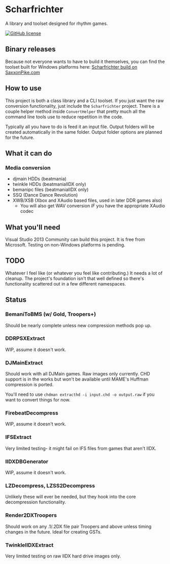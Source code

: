 # Scharfrichter
A library and toolset designed for rhythm games.

[![GitHub license](https://img.shields.io/github/license/saxxonpike/scharfrichter.svg)](LICENSE)

## Binary releases

Because not everyone wants to have to build it themselves, you can find the toolset built for Windows platforms
here: [Scharfrichter build on SaxxonPike.com](http://saxxonpike.com/bemani/scharfrichter.zip)

## How to use
This project is both a class library and a CLI toolset. If you just want the raw conversion
functionality, just include the `Scharfrichter` project. There is a couple helper method inside
`ConvertHelper` that pretty much all the command line tools use to reduce repetition in the code.

Typically all you have to do is feed it an input file. Output folders will be created automatically
in the same folder. Output folder options are planned for the future.

## What it can do

### Media conversion
- djmain HDDs (beatmania)
- twinkle HDDs (beatmaniaIIDX only)
- bemanipc files (beatmaniaIIDX only)
- SSQ (Dance Dance Revolution)
- XWB/XSB (Xbox and XAudio based files, used in later DDR games also)
  - You will also get WAV conversion *IF* you have the appropriate XAudio codec

## What you'll need
Visual Studio 2013 Community can build this project. It is free from Microsoft.
Testing on non-Windows platforms is pending.

## TODO
Whatever I feel like (or whatever you feel like contributing.) It needs a lot of cleanup.
The project's foundation isn't that well defined so there's functionality scattered out in
a few different namespaces.

## Status

### BemaniToBMS (w/ Gold, Troopers+)
Should be nearly complete unless new compression methods pop up.

### DDRPSXExtract
WIP, assume it doesn't work.

### DJMainExtract
Should work with all DJMain games. Raw images only currently.
CHD support is in the works but won't be available until MAME's Huffman
compression is ported.

You'll need to use `chdman extracthd -i input.chd -o output.raw` if you
want to convert things for now.

### FirebeatDecompress
WIP, assume it doesn't work.

### IFSExtract
Very limited testing- it might fail on IFS files from games that aren't IIDX.

### IIDXDBGenerator
WIP, assume it doesn't work.

### LZDecompress, LZSS2Decompress
Unlikely these will ever be needed, but they hook into the core decompression functionality.

### Render2DXTroopers
Should work on any .1/.2DX file pair Troopers and above unless timing changes in the future.
Ideal for creating GSTs.

### TwinkleIIDXExtract
Very limited testing on raw IIDX hard drive images only.

